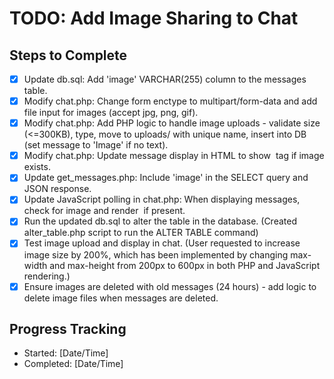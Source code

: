 # TODO: Add Image Sharing to Chat

## Steps to Complete

- [x] Update db.sql: Add 'image' VARCHAR(255) column to the messages table.
- [x] Modify chat.php: Change form enctype to multipart/form-data and add file input for images (accept jpg, png, gif).
- [x] Modify chat.php: Add PHP logic to handle image uploads - validate size (<=300KB), type, move to uploads/ with unique name, insert into DB (set message to 'Image' if no text).
- [x] Modify chat.php: Update message display in HTML to show <img> tag if image exists.
- [x] Update get_messages.php: Include 'image' in the SELECT query and JSON response.
- [x] Update JavaScript polling in chat.php: When displaying messages, check for image and render <img> if present.
- [x] Run the updated db.sql to alter the table in the database. (Created alter_table.php script to run the ALTER TABLE command)
- [x] Test image upload and display in chat. (User requested to increase image size by 200%, which has been implemented by changing max-width and max-height from 200px to 600px in both PHP and JavaScript rendering.)
- [x] Ensure images are deleted with old messages (24 hours) - add logic to delete image files when messages are deleted.

## Progress Tracking
- Started: [Date/Time]
- Completed: [Date/Time]
